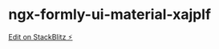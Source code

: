 # ngx-formly-ui-material-xajplf

[Edit on StackBlitz ⚡️](https://stackblitz.com/edit/ngx-formly-ui-material-xajplf)